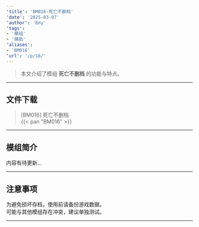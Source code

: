 ```yaml
---
'title': 'BM016-死亡不删档'
'date': '2025-03-07'
'author': 'Bny'
'tags':
- '模组'
- '辅助'
'aliases':
- 'BM016'
'url': '/p/16/'
---
```


> 本文介绍了模组 **死亡不删档** 的功能与特点。

---

## 文件下载

> [BM016] 死亡不删档  
{{< pan "BM016" >}}  

---

## 模组简介

>  
内容有待更新...  

---

## 注意事项

>  
为避免损坏存档，使用前请备份游戏数据。  
可能与其他模组存在冲突，建议单独测试。  

---

